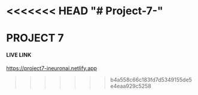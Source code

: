 <<<<<<< HEAD
"# Project-7-"  
=======
# PROJECT 7



#### LIVE LINK 

https://project7-ineuronai.netlify.app
>>>>>>> b4a558c66c183fd7d5349155de5e4eaa929c5258
